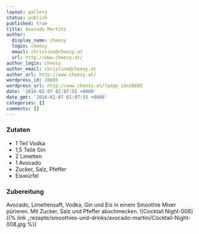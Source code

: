 ```yaml
---
layout: gallery
status: publish
published: true
title: Avocado Martini
author:
  display_name: cheesy
  login: cheesy
  email: christine@cheesy.at
  url: http://www.cheesy.at/
author_login: cheesy
author_email: christine@cheesy.at
author_url: http://www.cheesy.at/
wordpress_id: 28685
wordpress_url: http://www.cheesy.at/?page_id=28685
date: '2016-02-07 02:07:55 +0000'
date_gmt: '2016-02-07 01:07:55 +0000'
categories: []
comments: []
---
```

### Zutaten
* 1 Teil Vodka
* 1,5 Teile Gin
* 2 Limetten
* 1 Avocado
* Zucker, Salz, Pfeffer
* Eiswürfel
### Zubereitung
Avocado, Limettensaft, Vodka, Gin und Eis in einem Smoothie Mixer pürieren. Mit Zucker, Salz und Pfeffer abschmecken.
![Cocktail Night-008]({% link _rezepte/smoothies-und-drinks/avocado-martini/Cocktail-Night-008.jpg %})
